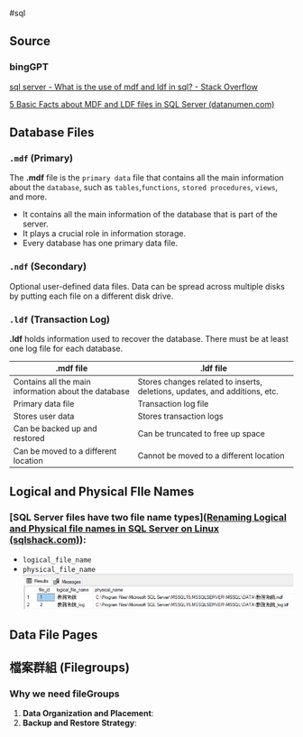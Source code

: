 #sql
## Source 
### bingGPT
[sql server - What is the use of mdf and ldf in sql? - Stack Overflow](https://stackoverflow.com/questions/36114669/what-is-the-use-of-mdf-and-ldf-in-sql)

[5 Basic Facts about MDF and LDF files in SQL Server (datanumen.com)](https://www.datanumen.com/blogs/5-basic-facts-mdf-ldf-files-sql-server/)

## Database Files
### `.mdf` (Primary)
The **.mdf** file is the `primary data` file that contains all the main information about the `database`, such as `tables`,`functions`, `stored procedures`, `views`, and more.
- It contains all the main information of the database that is part of the server.
- It plays a crucial role in information storage.
- Every database has one primary data file.

### `.ndf` (Secondary)
Optional user-defined data files. Data can be spread across multiple disks by putting each file on a different disk drive.

### `.ldf` (Transaction Log)
**.ldf** holds information used to recover the database. There must be at least one log file for each database.

| **.mdf** file                                        | **.ldf** file                                                              | 
| ---------------------------------------------------- | -------------------------------------------------------------------------- |
| Contains all the main information about the database | Stores changes related to inserts, deletions, updates, and additions, etc. |
| Primary data file                                    | Transaction log file                                                       |
| Stores user data                                     | Stores transaction logs                                                    |
| Can be backed up and restored                        | Can be truncated to free up space                                          |
| Can be moved to a different location                 | Cannot be moved to a different location                                    |

## Logical and Physical FIle Names
### [SQL Server files have two file name types]([Renaming Logical and Physical file names in SQL Server on Linux (sqlshack.com)](https://www.sqlshack.com/renaming-logical-and-physical-file-names-in-sql-server-on-linux/)):
- `logical_file_name`
- `physical_file_name`
![](Pasted%20image%2020240228152321.png)
## Data File Pages

## 檔案群組 (Filegroups)
### Why we need fileGroups
1. **Data Organization and Placement**:
2. **Backup and Restore Strategy**: